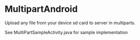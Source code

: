 MultipartAndroid
================

Upload any file from your device sd card to server in multiparts.

See MultiPartSampleActivity.java for sample implementation
